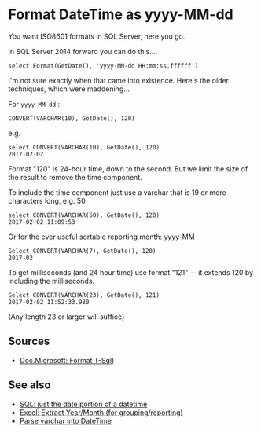 ﻿# Format DateTime as yyyy-MM-dd

You want ISO8601 formats in SQL Server, here you go.

In SQL Server 2014 forward you can do this...

	select Format(GetDate(), 'yyyy-MM-dd HH:mm:ss.ffffff')

I'm not sure exactly when that came into existence. Here's the older techniques, which were maddening...

For `yyyy-MM-dd` :

    CONVERT(VARCHAR(10), GetDate(), 120)

e.g.

    select CONVERT(VARCHAR(10), GetDate(), 120)
    2017-02-02

Format "120" is 24-hour time, down to the second. But we limit the size of the result to remove the time component.

To include the time component just use a varchar that is 19 or more characters long, e.g. 50

    select CONVERT(VARCHAR(50), GetDate(), 120)
    2017-02-02 11:09:53

Or for the ever useful sortable reporting month: yyyy-MM

    Select CONVERT(VARCHAR(7), GetDate(), 120)
    2017-02

To get milliseconds (and 24 hour time) use format "121" -- it extends 120 by including the milliseconds.

    Select CONVERT(VARCHAR(23), GetDate(), 121)
    2017-02-02 11:52:33.980

(Any length 23 or larger will suffice)

## Sources

- [Doc.Microsoft: Format T-Sql](https://docs.microsoft.com/en-us/sql/t-sql/functions/format-transact-sql?view=sql-server-ver15))

## See also

 - [SQL: just the date portion of a datetime](datetime_trim_hours_milliseconds.md)
 - [Excel: Extract Year/Month (for grouping/reporting)](../excel/extract_year_and_month_from_date_for_grouping_purposes.md)
 - [Parse varchar into DateTime](parse_varchar_into_datetime.md)